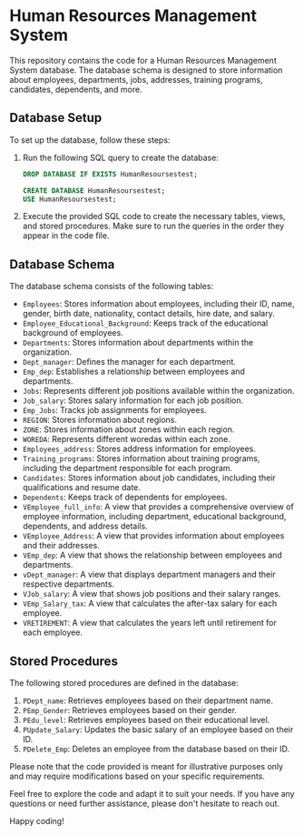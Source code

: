# Human Resources Management System

This repository contains the code for a Human Resources Management System database. The database schema is designed to store information about employees, departments, jobs, addresses, training programs, candidates, dependents, and more.

## Database Setup

To set up the database, follow these steps:

1. Run the following SQL query to create the database:
   ```sql
   DROP DATABASE IF EXISTS HumanResoursestest;

   CREATE DATABASE HumanResoursestest;
   USE HumanResoursestest;
   ```

2. Execute the provided SQL code to create the necessary tables, views, and stored procedures. Make sure to run the queries in the order they appear in the code file.

## Database Schema

The database schema consists of the following tables:

- `Employees`: Stores information about employees, including their ID, name, gender, birth date, nationality, contact details, hire date, and salary.
- `Employee_Educational_Background`: Keeps track of the educational background of employees.
- `Departments`: Stores information about departments within the organization.
- `Dept_manager`: Defines the manager for each department.
- `Emp_dep`: Establishes a relationship between employees and departments.
- `Jobs`: Represents different job positions available within the organization.
- `Job_salary`: Stores salary information for each job position.
- `Emp_Jobs`: Tracks job assignments for employees.
- `REGION`: Stores information about regions.
- `ZONE`: Stores information about zones within each region.
- `WOREDA`: Represents different woredas within each zone.
- `Employees_address`: Stores address information for employees.
- `Training_programs`: Stores information about training programs, including the department responsible for each program.
- `Candidates`: Stores information about job candidates, including their qualifications and resume date.
- `Dependents`: Keeps track of dependents for employees.
- `VEmployee_full_info`: A view that provides a comprehensive overview of employee information, including department, educational background, dependents, and address details.
- `VEmployee_Address`: A view that provides information about employees and their addresses.
- `VEmp_dep`: A view that shows the relationship between employees and departments.
- `vDept_manager`: A view that displays department managers and their respective departments.
- `VJob_salary`: A view that shows job positions and their salary ranges.
- `VEmp_Salary_tax`: A view that calculates the after-tax salary for each employee.
- `VRETIREMENT`: A view that calculates the years left until retirement for each employee.

## Stored Procedures

The following stored procedures are defined in the database:

1. `PDept_name`: Retrieves employees based on their department name.
2. `PEmp_Gender`: Retrieves employees based on their gender.
3. `PEdu_level`: Retrieves employees based on their educational level.
4. `PUpdate_Salary`: Updates the basic salary of an employee based on their ID.
5. `PDelete_Emp`: Deletes an employee from the database based on their ID.

Please note that the code provided is meant for illustrative purposes only and may require modifications based on your specific requirements.

Feel free to explore the code and adapt it to suit your needs. If you have any questions or need further assistance, please don't hesitate to reach out.

Happy coding!
